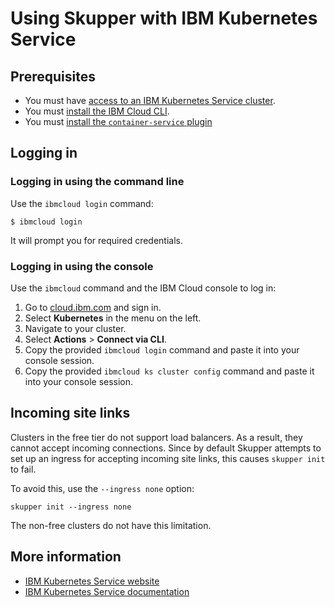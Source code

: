 # Using Skupper with IBM Kubernetes Service

## Prerequisites

* You must have [access to an IBM Kubernetes Service cluster][start].
* You must [install the IBM Cloud CLI][install].
* You must [install the `container-service` plugin][plugin]

[start]: https://www.ibm.com/cloud/kubernetes-service
[install]: https://cloud.ibm.com/docs/cli?topic=cli-install-ibmcloud-cli
[plugin]: https://cloud.ibm.com/docs/containers?topic=containers-cs_cli_install#cs_cli_install_steps

## Logging in

### Logging in using the command line

Use the `ibmcloud login` command:

    $ ibmcloud login

It will prompt you for required credentials.

### Logging in using the console

Use the `ibmcloud` command and the IBM Cloud console to log in:

1. Go to [cloud.ibm.com](https://cloud.ibm.com/) and sign in.
1. Select **Kubernetes** in the menu on the left.
1. Navigate to your cluster.
1. Select **Actions** &gt; **Connect via CLI**.
1. Copy the provided `ibmcloud login` command and paste it into your console session.
1. Copy the provided `ibmcloud ks cluster config` command and paste it into your console session.

## Incoming site links

Clusters in the free tier do not support load balancers.  As a result,
they cannot accept incoming connections.  Since by default Skupper
attempts to set up an ingress for accepting incoming site links, this
causes `skupper init` to fail.

To avoid this, use the `--ingress none` option:

    skupper init --ingress none

The non-free clusters do not have this limitation.

## More information

* [IBM Kubernetes Service website](https://www.ibm.com/cloud/kubernetes-service)
* [IBM Kubernetes Service documentation](https://cloud.ibm.com/docs/containers)
